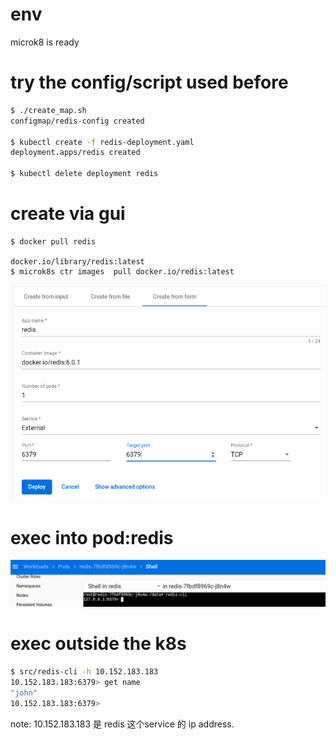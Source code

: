 # env
microk8 is ready

# try the config/script used before

```bash
$ ./create_map.sh 
configmap/redis-config created

$ kubectl create -f redis-deployment.yaml 
deployment.apps/redis created

$ kubectl delete deployment redis
```

# create via gui

```
$ docker pull redis

docker.io/library/redis:latest
$ microk8s ctr images  pull docker.io/redis:latest
```
![create deployment](images/redis_create_deployment.png)

# exec into pod:redis
![tbd](images/redis_exec_pod.png)

# exec outside the k8s
```bash
$ src/redis-cli -h 10.152.183.183
10.152.183.183:6379> get name
"john"
10.152.183.183:6379> 

```
note: 10.152.183.183 是 redis 这个service 的 ip address.
